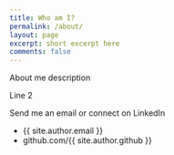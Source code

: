 ```yaml
---
title: Who am I?
permalink: /about/
layout: page
excerpt: short excerpt here
comments: false
---
```


About me description

Line 2

Send me an email or connect on LinkedIn

- {{ site.author.email }}
- github.com/{{ site.author.github }}
